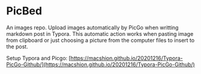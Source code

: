 # PicBed
An images repo.
Upload images automatically by PicGo when writting markdown post in Typora. 
This automatic action works when pasting image from clipboard or just choosing a picture from the computer files to insert to the post.


Setup Typora and Picgo: [https://macshion.github.io/20201216/Typora-PicGo-Github/](https://macshion.github.io/20201216/Typora-PicGo-Github/)
